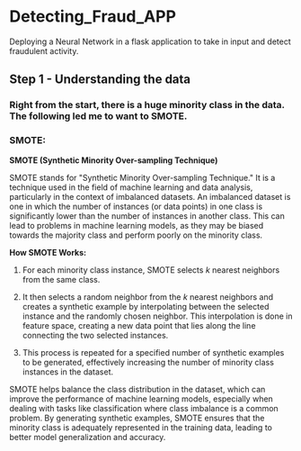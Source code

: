 # Detecting_Fraud_APP
Deploying a Neural Network in a flask application to take in input and detect fraudulent activity. 

## Step 1 - Understanding the data
### Right from the start, there is a huge minority class in the data. The following led me to want to SMOTE.

### SMOTE:
**SMOTE (Synthetic Minority Over-sampling Technique)**

SMOTE stands for "Synthetic Minority Over-sampling Technique." It is a technique used in the field of machine learning and data analysis, particularly in the context of imbalanced datasets. An imbalanced dataset is one in which the number of instances (or data points) in one class is significantly lower than the number of instances in another class. This can lead to problems in machine learning models, as they may be biased towards the majority class and perform poorly on the minority class.

**How SMOTE Works:**

1. For each minority class instance, SMOTE selects *k* nearest neighbors from the same class.

2. It then selects a random neighbor from the *k* nearest neighbors and creates a synthetic example by interpolating between the selected instance and the randomly chosen neighbor. This interpolation is done in feature space, creating a new data point that lies along the line connecting the two selected instances.

3. This process is repeated for a specified number of synthetic examples to be generated, effectively increasing the number of minority class instances in the dataset.

SMOTE helps balance the class distribution in the dataset, which can improve the performance of machine learning models, especially when dealing with tasks like classification where class imbalance is a common problem. By generating synthetic examples, SMOTE ensures that the minority class is adequately represented in the training data, leading to better model generalization and accuracy.
